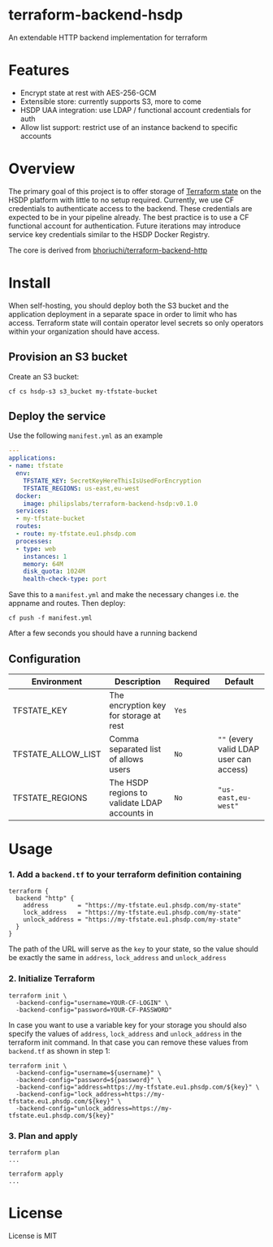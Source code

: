 # terraform-backend-hsdp
An extendable HTTP backend implementation for terraform

# Features

* Encrypt state at rest with AES-256-GCM
* Extensible store: currently supports S3, more to come
* HSDP UAA integration: use LDAP / functional account credentials for auth
* Allow list support: restrict use of an instance backend to specific accounts

# Overview

The primary goal of this project is to offer storage of [Terraform state](https://www.terraform.io/docs/state/index.html) on the HSDP platform with little to no setup required. 
Currently, we use CF credentials to authenticate access to the backend. 
These credentials are expected to be in your pipeline already. 
The best practice is to use a CF functional account for authentication.
Future iterations may introduce service key credentials similar to the HSDP Docker Registry.

The core is derived from [bhoriuchi/terraform-backend-http](https://github.com/bhoriuchi/terraform-backend-http)

# Install
When self-hosting, you should deploy both the S3 bucket and the application deployment
in a separate space in order to limit who has access. Terraform state will contain operator
level secrets so only operators within your organization should have access.

## Provision an S3 bucket
Create an S3 bucket:
```shell
cf cs hsdp-s3 s3_bucket my-tfstate-bucket
```

## Deploy the service

Use the following `manifest.yml` as an example

```yaml
---
applications:
- name: tfstate
  env:
    TFSTATE_KEY: SecretKeyHereThisIsUsedForEncryption
    TFSTATE_REGIONS: us-east,eu-west
  docker:
    image: philipslabs/terraform-backend-hsdp:v0.1.0
  services:
  - my-tfstate-bucket
  routes:
  - route: my-tfstate.eu1.phsdp.com
  processes:
  - type: web
    instances: 1
    memory: 64M
    disk_quota: 1024M
    health-check-type: port
```

Save this to a `manifest.yml` and make the necessary changes i.e. the appname and routes. Then deploy:

```shell
cf push -f manifest.yml
```
After a few seconds you should have a running backend

## Configuration
| Environment | Description | Required | Default |
|-------------|-------------|----------|---------|
| TFSTATE\_KEY | The encryption key for storage at rest | `Yes` | |
| TFSTATE\_ALLOW\_LIST | Comma separated list of allows users | `No` |`""` (every valid LDAP user can access) |
| TFSTATE\_REGIONS | The HSDP regions to validate LDAP accounts in | `No` | `"us-east,eu-west"` |  

# Usage

### 1. Add a `backend.tf` to your terraform definition containing

```hcl
terraform {
  backend "http" {
    address        = "https://my-tfstate.eu1.phsdp.com/my-state"
    lock_address   = "https://my-tfstate.eu1.phsdp.com/my-state"
    unlock_address = "https://my-tfstate.eu1.phsdp.com/my-state"
  }
}
```

The path of the URL will serve as the `key` to your state, so the value should be exactly the same in `address`, `lock_address` and `unlock_address`

### 2. Initialize Terraform

```shell
terraform init \
  -backend-config="username=YOUR-CF-LOGIN" \
  -backend-config="password=YOUR-CF-PASSWORD"
```

In case you want to use a variable key for your storage you should also specify the values of `address`, `lock_address` and `unlock_address` in the terraform init command. In that
case you can remove these values from `backend.tf` as shown in step 1:

```shell
terraform init \
  -backend-config="username=${username}" \
  -backend-config="password=${password}" \
  -backend-config="address=https://my-tfstate.eu1.phsdp.com/${key}" \
  -backend-config="lock_address=https://my-tfstate.eu1.phsdp.com/${key}" \
  -backend-config="unlock_address=https://my-tfstate.eu1.phsdp.com/${key}"

```

### 3. Plan and apply

```shell
terraform plan
...

terraform apply
...
```

# License
License is MIT
